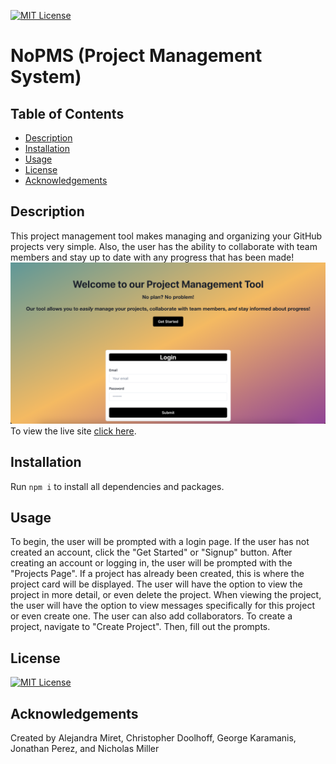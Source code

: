 [![MIT License](https://img.shields.io/badge/License-MIT-blue.svg)](https://opensource.org/licenses/MIT)
# NoPMS (Project Management System)
## Table of Contents
- [Description](#description)
- [Installation](#installation)
- [Usage](#usage)
- [License](#license)
- [Acknowledgements](#acknowledgements)
## Description
This project management tool makes managing and organizing your GitHub projects very simple. Also, the user has the ability to collaborate with team members and stay up to date with any progress that has been made!
![Application Image](./client/src/images/Screenshot.png)
To view the live site [click here](https://calm-waters-92102.herokuapp.com/).
## Installation
Run `npm i` to install all dependencies and packages.
## Usage
To begin, the user will be prompted with a login page. If the user has not created an account, click the "Get Started" or "Signup" button. After creating an account or logging in, the user will be prompted with the "Projects Page". If a project has already been created, this is where the project card will be displayed. The user will have the option to view the project in more detail, or even delete the project. When viewing the project, the user will have the option to view messages specifically for this project or even create one. The user can also add collaborators. To create a project, navigate to "Create Project". Then, fill out the prompts.
## License
[![MIT License](https://img.shields.io/badge/License-MIT-blue.svg)](https://opensource.org/licenses/MIT)
## Acknowledgements
Created by Alejandra Miret, Christopher Doolhoff, George Karamanis, Jonathan Perez, and Nicholas Miller
